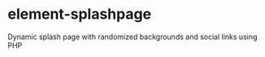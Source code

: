element-splashpage
==================

Dynamic splash page with randomized backgrounds and social links using PHP
